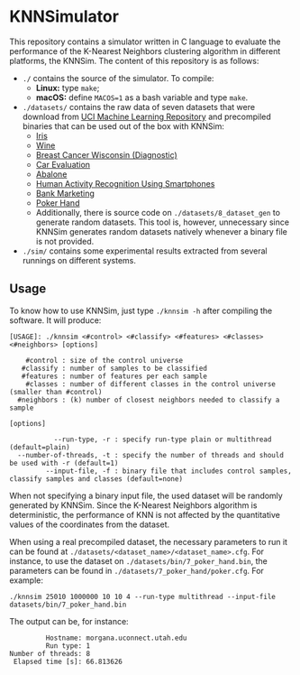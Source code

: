 # KNNSimulator

This repository contains a simulator written in C language to evaluate the performance of the K-Nearest Neighbors clustering algorithm in different platforms, the KNNSim. The content of this repository is as follows:
* `./` contains the source of the simulator. To compile:
  - **Linux:** type `make`;
  - **macOS:** define `MACOS=1` as a bash variable and type `make`.
* `./datasets/` contains the raw data of seven datasets that were download from [UCI Machine Learning Repository](https://archive.ics.uci.edu/ml/index.php) and precompiled binaries that can be used out of the box with KNNSim:
  * [Iris](https://archive.ics.uci.edu/ml/datasets/Iris)
  * [Wine](https://archive.ics.uci.edu/ml/datasets/Wine)
  * [Breast Cancer Wisconsin (Diagnostic)](https://archive.ics.uci.edu/ml/datasets/Breast+Cancer+Wisconsin+%28Diagnostic%29)
  * [Car Evaluation](https://archive.ics.uci.edu/ml/datasets/Car+Evaluation)
  * [Abalone](https://archive.ics.uci.edu/ml/datasets/Abalone)
  * [Human Activity Recognition Using Smartphones](https://archive.ics.uci.edu/ml/datasets/Human+Activity+Recognition+Using+Smartphones)
  * [Bank Marketing](https://archive.ics.uci.edu/ml/datasets/Bank+Marketing)
  * [Poker Hand](https://archive.ics.uci.edu/ml/datasets/Poker+Hand)
  * Additionally, there is source code on `./datasets/8_dataset_gen` to generate random datasets. This tool is, however, unnecessary since KNNSim generates random datasets natively whenever a binary file is not provided.
* `./sim/` contains some experimental results extracted from several runnings on different systems.

## Usage

To know how to use KNNSim, just type `./knnsim -h` after compiling the software. It will produce:
```
[USAGE]: ./knnsim <#control> <#classify> <#features> <#classes> <#neighbors> [options]

    #control : size of the control universe
   #classify : number of samples to be classified
   #features : number of features per each sample
    #classes : number of different classes in the control universe (smaller than #control)
  #neighbors : (k) number of closest neighbors needed to classify a sample

[options]

           --run-type, -r : specify run-type plain or multithread (default=plain)
  --number-of-threads, -t : specify the number of threads and should be used with -r (default=1)
         --input-file, -f : binary file that includes control samples, classify samples and classes (default=none)
```

When not specifying a binary input file, the used dataset will be randomly generated by KNNSim. Since the K-Nearest Neighbors algorithm is deterministic, the performance of KNN is not affected by the quantitative values of the coordinates from the dataset.

When using a real precompiled dataset, the necessary parameters to run it can be found at `./datasets/<dataset_name>/<dataset_name>.cfg`. For instance, to use the dataset on `./datasets/bin/7_poker_hand.bin`, the parameters can be found in `./datasets/7_poker_hand/poker.cfg`. For example:
```
./knnsim 25010 1000000 10 10 4 --run-type multithread --input-file datasets/bin/7_poker_hand.bin
```

The output can be, for instance:
```
         Hostname: morgana.uconnect.utah.edu
         Run type: 1
Number of threads: 8
 Elapsed time [s]: 66.813626
```
